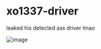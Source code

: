 # xo1337-driver
leaked his detected ass driver lmao

![image](https://github.com/vaavy/xo1337-driver/assets/113793162/4b9e84cf-01ca-4bc6-b690-7ade95da8ce2)
